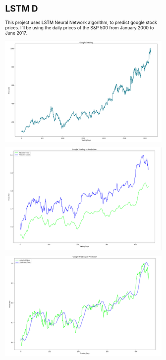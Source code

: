 # LSTM D
This project uses LSTM Neural Network algorithm, to predict google stock prices. I’ll be using the daily prices of the S&P 500 from January 2000 to June 2017.

![full](/done.png)

![full](/done1.png)

![full](/done2.png)

